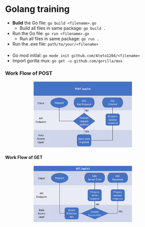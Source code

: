 # Golang training

- **Build** the Go file: `go build <filename>.go`
  - Build all files in same package: `go build .`
- Run the Go file: `go run <filename>.go`
  - Run all files in same package: `go run .`
- Run the .exe file: `path/to/your/<filename>`

#### 

- Go mod initial: `go mode init github.com/Ateto1204/<filename>`
- Import gorilla mux: `go get -u github.com/gorilla/mux`

### Work Flow of POST

<div style="text-align:center;">
  <img src="images/POST.png" alt="Image" style="width:320px;">
</div>

#### Work Flow of GET

<div style="text-align:center;">
  <img src="images/GET.png" alt="Image" style="width:320px;">
</div>